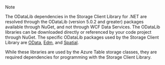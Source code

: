> [!NOTE]
> The ODataLib dependencies in the Storage Client Library for .NET are resolved through the ODataLib (version 5.0.2 and greater) packages available through NuGet, and not through WCF Data Services. The ODataLib libraries can be downloaded directly or referenced by your code project through NuGet. The specific ODataLib packages used by the Storage Client Library are [OData](http://nuget.org/packages/Microsoft.Data.OData/5.0.2), [Edm](http://nuget.org/packages/Microsoft.Data.Edm/5.0.2), and [Spatial](http://nuget.org/packages/System.Spatial/5.0.2).
> 
> While these libraries are used by the Azure Table storage classes, they are required dependencies for programming with the Storage Client Library.
> 
> 
